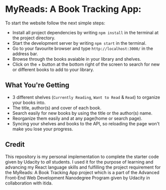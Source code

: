 # MyReads: A Book Tracking App:
To start the website follow the next simple steps:
* Install all project dependencies by writing `npm install` in the terminal at the project directory.
* Start the development server by writing `npm start` in the terminal.
* Go to your favourite browser and type `http://localhost:3000/` in the address bar.
* Browse through the books avaiable in your library and shelves.
* Click on the + button at the bottom right of the screen to search for new or different books to add to your library.

## What You're Getting
* 3 different shelves (`Currently Reading`, `Want to Read` & `Read`) to organize your books into.
* The title, author(s) and cover of each book.  
* Search easily for new books by using the title or the author(s) name.
* Reorganize them easily and at any page(home or search page).
* Syncing your shelves and books to the API, so reloading the page won't make you lose your progress. 

## Credit 

This repository is my personal implementation to complete the starter code given by Udacity to _all_ students. I used it for the purpose of learning and advancing my React language skills and fulfilling the project requirement for the MyReads: A Book Tracking App project which is a part of the Advanced Front-End Web Development Nanodegree Program given by Udacity in collaboration with itida.